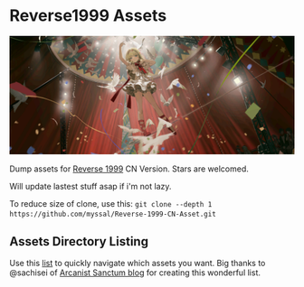 # **Reverse1999 Assets**
![Header image](singlebg/storybg/story_atcg/2_7/2_7_at_zougangsi.png)

Dump assets for [Reverse 1999](https://www.biligame.com/detail/?id=107530) CN Version. Stars are welcomed.

Will update lastest stuff asap if i'm not lazy.

To reduce size of clone, use this: `git clone --depth 1  https://github.com/myssal/Reverse-1999-CN-Asset.git`

## Assets Directory Listing
Use this [list](<https://arcanistsanctum.tumblr.com/post/758262189658406912/cn-assets-directory-listing>) to quickly navigate which assets you want. Big thanks to @sachisei of [Arcanist Sanctum blog](https://arcanistsanctum.tumblr.com) for creating this wonderful list.




